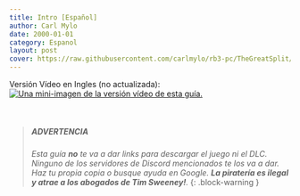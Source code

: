 ```yaml
---
title: Intro [Español]
author: Carl Mylo
date: 2000-01-01
category: Espanol
layout: post
cover: https://raw.githubusercontent.com/carlmylo/rb3-pc/TheGreatSplit/assets/images/banners/rb3dx.png
---
```


Versión Vídeo en Ingles (no actualizada):  
[![Una mini-imagen de la versión vídeo de esta guía.](https://raw.githubusercontent.com/carlmylo/rb3-pc/TheGreatSplit/assets/images/xtra/vidthumb.jpg)](https://www.youtube.com/watch?v=sramU-Xdhrs "How to play Rock Band 3 on PC (with RPCS3) - YouTube")

<br/>

> ##### ADVERTENCIA
>
> _Esta guía **no** te va a dar links para descargar el juego ni el DLC. Ninguno de los servidores de Discord mencionados te los va a dar. Haz tu propia copia o busque ayuda en Google. **La piratería es ilegal y atrae a los abogados de Tim Sweeney!**._
{: .block-warning  }